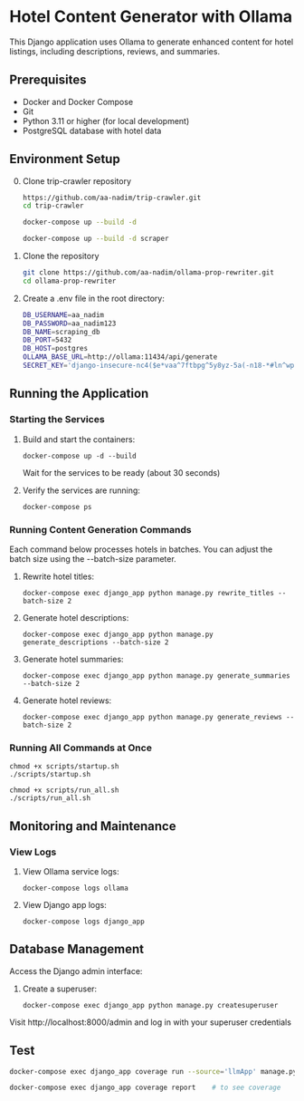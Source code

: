 # Hotel Content Generator with Ollama

This Django application uses Ollama to generate enhanced content for hotel listings, including descriptions, reviews, and summaries.

## Prerequisites
- Docker and Docker Compose
- Git
- Python 3.11 or higher (for local development)
- PostgreSQL database with hotel data

## Environment Setup
0. Clone trip-crawler repository
   ```bash
   https://github.com/aa-nadim/trip-crawler.git
   cd trip-crawler

   docker-compose up --build -d

   docker-compose up --build -d scraper
   ```

1. Clone the repository
    ```bash
    git clone https://github.com/aa-nadim/ollama-prop-rewriter.git
    cd ollama-prop-rewriter
    ```

2. Create a .env file in the root directory:
    ```bash
    DB_USERNAME=aa_nadim
    DB_PASSWORD=aa_nadim123
    DB_NAME=scraping_db
    DB_PORT=5432
    DB_HOST=postgres
    OLLAMA_BASE_URL=http://ollama:11434/api/generate
    SECRET_KEY='django-insecure-nc4($e*vaa^7ftbpg^5y8yz-5a(-n18-*#ln^wpbtw5a0-@e5('
    ```

## Running the Application

### Starting the Services

1. Build and start the containers:
    ```
    docker-compose up -d --build
    ```
   Wait for the services to be ready (about 30 seconds)

2. Verify the services are running:
   ```
   docker-compose ps
   ```

### Running Content Generation Commands

Each command below processes hotels in batches. You can adjust the batch size using the --batch-size parameter.

1. Rewrite hotel titles:
   ```
   docker-compose exec django_app python manage.py rewrite_titles --batch-size 2
   ```
2. Generate hotel descriptions:
   ```
   docker-compose exec django_app python manage.py generate_descriptions --batch-size 2
   ```
3. Generate hotel summaries:
   ```
   docker-compose exec django_app python manage.py generate_summaries --batch-size 2
   ```
4. Generate hotel reviews:
   ```
   docker-compose exec django_app python manage.py generate_reviews --batch-size 2
   ```
### Running All Commands at Once

```
chmod +x scripts/startup.sh
./scripts/startup.sh

chmod +x scripts/run_all.sh
./scripts/run_all.sh
```

## Monitoring and Maintenance

### View Logs

1. View Ollama service logs:
   ```
   docker-compose logs ollama
   ```
2. View Django app logs:
   ```
   docker-compose logs django_app
   ```

## Database Management

Access the Django admin interface:

1. Create a superuser:
   ```
   docker-compose exec django_app python manage.py createsuperuser
   ```

Visit http://localhost:8000/admin and log in with your superuser credentials

## Test
```bash
docker-compose exec django_app coverage run --source='llmApp' manage.py test llmApp

docker-compose exec django_app coverage report    # to see coverage
```